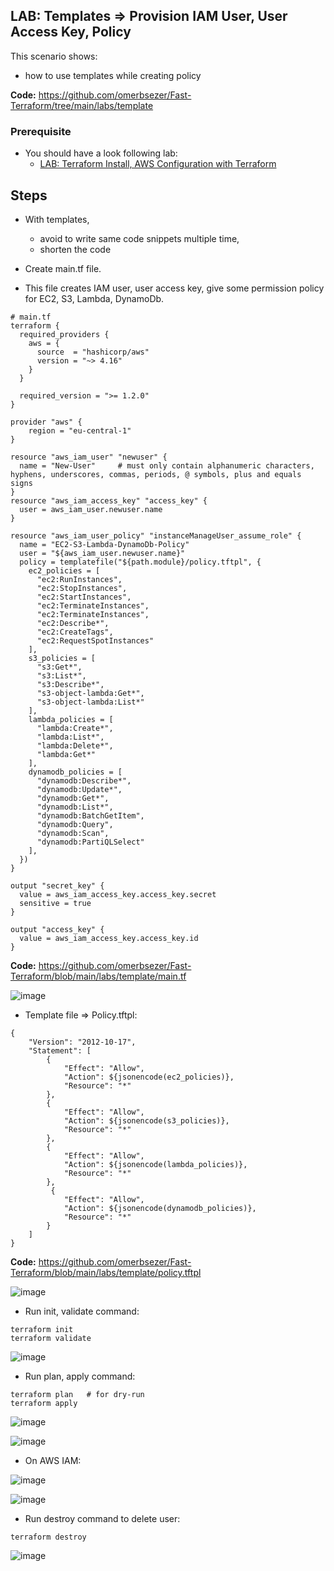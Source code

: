 ## LAB: Templates => Provision IAM User, User Access Key, Policy

This scenario shows:
- how to use templates while creating policy 

**Code:**  https://github.com/omerbsezer/Fast-Terraform/tree/main/labs/template

### Prerequisite

- You should have a look following lab: 
  - [LAB: Terraform Install, AWS Configuration with Terraform](https://github.com/omerbsezer/Fast-Terraform/blob/main/Terraform-Install-AWS-Configuration.md)

## Steps

- With templates,
  - avoid to write same code snippets multiple time,
  - shorten the code 

- Create main.tf file.
- This file creates IAM user, user access key, give some permission policy for EC2, S3, Lambda, DynamoDb. 

```
# main.tf
terraform {
  required_providers {
    aws = {
      source  = "hashicorp/aws"
      version = "~> 4.16"
    }
  }

  required_version = ">= 1.2.0"
}

provider "aws" {
	region = "eu-central-1"
}

resource "aws_iam_user" "newuser" {
  name = "New-User"     # must only contain alphanumeric characters, hyphens, underscores, commas, periods, @ symbols, plus and equals signs
}
resource "aws_iam_access_key" "access_key" {
  user = aws_iam_user.newuser.name
}

resource "aws_iam_user_policy" "instanceManageUser_assume_role" {
  name = "EC2-S3-Lambda-DynamoDb-Policy"
  user = "${aws_iam_user.newuser.name}"
  policy = templatefile("${path.module}/policy.tftpl", {
    ec2_policies = [
      "ec2:RunInstances",
      "ec2:StopInstances",
      "ec2:StartInstances",
      "ec2:TerminateInstances",
      "ec2:TerminateInstances",
      "ec2:Describe*",
      "ec2:CreateTags",
      "ec2:RequestSpotInstances"
    ],
    s3_policies = [
      "s3:Get*",
      "s3:List*",
      "s3:Describe*",
      "s3-object-lambda:Get*",
      "s3-object-lambda:List*"
    ],
    lambda_policies = [
      "lambda:Create*",
      "lambda:List*",
      "lambda:Delete*",
      "lambda:Get*"
    ],
    dynamodb_policies = [
      "dynamodb:Describe*",
      "dynamodb:Update*",
      "dynamodb:Get*",
      "dynamodb:List*",
      "dynamodb:BatchGetItem",
      "dynamodb:Query",
      "dynamodb:Scan",
      "dynamodb:PartiQLSelect"
    ],
  })
}

output "secret_key" {
  value = aws_iam_access_key.access_key.secret
  sensitive = true
}

output "access_key" {
  value = aws_iam_access_key.access_key.id
}
``` 

**Code:**  https://github.com/omerbsezer/Fast-Terraform/blob/main/labs/template/main.tf

![image](https://user-images.githubusercontent.com/10358317/230635156-50072817-9f9c-428a-906f-ebfe77e4f3ae.png)


- Template file => Policy.tftpl:

``` 
{
    "Version": "2012-10-17",
    "Statement": [
        {
            "Effect": "Allow",
            "Action": ${jsonencode(ec2_policies)},
            "Resource": "*"
        },
        {
            "Effect": "Allow",
            "Action": ${jsonencode(s3_policies)},
            "Resource": "*"
        },
        {
            "Effect": "Allow",
            "Action": ${jsonencode(lambda_policies)},
            "Resource": "*"
        },
         {
            "Effect": "Allow",
            "Action": ${jsonencode(dynamodb_policies)},
            "Resource": "*"
        }
    ]
}
```

**Code:**  https://github.com/omerbsezer/Fast-Terraform/blob/main/labs/template/policy.tftpl

![image](https://user-images.githubusercontent.com/10358317/230635437-a2833841-b6be-4a2d-8c7b-a89c1d60c9ad.png)

- Run init, validate command:

``` 
terraform init
terraform validate
``` 

![image](https://user-images.githubusercontent.com/10358317/230635918-74679513-1e33-4348-9b82-5b7ee631d7e5.png)

- Run plan, apply command:

``` 
terraform plan   # for dry-run
terraform apply
``` 

![image](https://user-images.githubusercontent.com/10358317/230636213-a285546a-7f38-4c04-bdb7-81254be09654.png)

![image](https://user-images.githubusercontent.com/10358317/230636709-d2f2115f-54f1-4e1c-9075-9e035f4ca15a.png)

- On AWS IAM:

![image](https://user-images.githubusercontent.com/10358317/230636965-74714983-435a-4009-a015-1117032c5815.png)

![image](https://user-images.githubusercontent.com/10358317/230637038-235ad9fa-6f03-434b-a1df-15b38b218b19.png)


- Run destroy command to delete user:

``` 
terraform destroy
``` 

![image](https://user-images.githubusercontent.com/10358317/230637447-5f1eb783-3a8f-45cc-afb6-522e27d74a9a.png)

